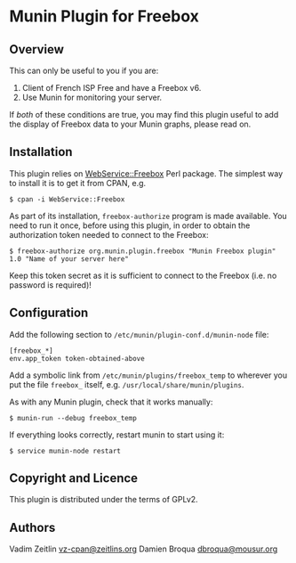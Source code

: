 Munin Plugin for Freebox
========================

Overview
--------

This can only be useful to you if you are:

1. Client of French ISP Free and have a Freebox v6.
2. Use Munin for monitoring your server.

If _both_ of these conditions are true, you may find this plugin useful to
add the display of Freebox data to your Munin graphs, please read on.


Installation
------------

This plugin relies on
[WebService::Freebox](https://metacpan.org/pod/WebService::Freebox) Perl
package. The simplest way to install it is to get it from CPAN, e.g.

	$ cpan -i WebService::Freebox

As part of its installation, `freebox-authorize` program is made available.
You need to run it once, before using this plugin, in order to obtain the
authorization token needed to connect to the Freebox:

	$ freebox-authorize org.munin.plugin.freebox "Munin Freebox plugin" 1.0 "Name of your server here"

Keep this token secret as it is sufficient to connect to the Freebox (i.e. no
password is required)!


Configuration
-------------

Add the following section to `/etc/munin/plugin-conf.d/munin-node` file:

	[freebox_*]
	env.app_token token-obtained-above

Add a symbolic link from `/etc/munin/plugins/freebox_temp` to wherever you put
the file `freebox_` itself, e.g. `/usr/local/share/munin/plugins`.

As with any Munin plugin, check that it works manually:

	$ munin-run --debug freebox_temp

If everything looks correctly, restart munin to start using it:

	$ service munin-node restart


Copyright and Licence
---------------------

This plugin is distributed under the terms of GPLv2.

Authors
-------

Vadim Zeitlin <vz-cpan@zeitlins.org>
Damien Broqua <dbroqua@mousur.org>